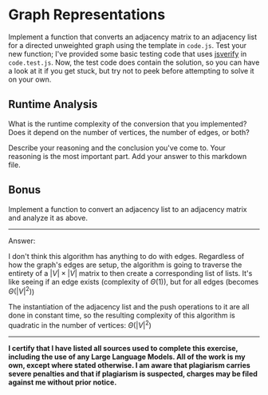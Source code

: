 # Graph Representations

Implement a function that converts an adjacency matrix to an adjacency list for
a directed unweighted graph using the template in `code.js`. Test your new
function; I've provided some basic testing code that uses
[jsverify](https://jsverify.github.io/) in `code.test.js`. Now, the test code
does contain the solution, so you can have a look at it if you get stuck, but
try not to peek before attempting to solve it on your own.

## Runtime Analysis

What is the runtime complexity of the conversion that you implemented? Does it
depend on the number of vertices, the number of edges, or both?

Describe your reasoning and the conclusion you've come to. Your reasoning is the
most important part. Add your answer to this markdown file.

## Bonus

Implement a function to convert an adjacency list to an adjacency matrix and
analyze it as above.

---

Answer:

I don't think this algorithm has anything to do with edges. Regardless of how the graph's edges are setup, the algorithm is going to traverse the entirety of a $|V| \times |V|$ matrix to then create a corresponding list of lists. It's like seeing if an edge exists (complexity of $\Theta(1)$), but for all edges (becomes $\Theta(|V|^2)$)

The instantiation of the adjacency list and the push operations to it are all done in constant time, so the resulting complexity of this algorithm is quadratic in the number of vertices: $\Theta(|V|^2)$

---

**I certify that I have listed all sources used to complete this exercise, including the use
of any Large Language Models. All of the work is my own, except where stated
otherwise. I am aware that plagiarism carries severe penalties and that if plagiarism is
suspected, charges may be filed against me without prior notice.**